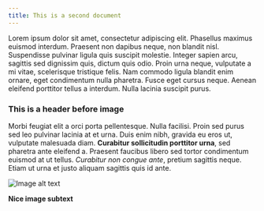 ```yaml
---
title: This is a second document
---
```


Lorem ipsum dolor sit amet, consectetur adipiscing elit. Phasellus maximus euismod interdum. Praesent non dapibus neque, non blandit nisl. Suspendisse pulvinar ligula quis suscipit molestie. Integer sapien arcu, sagittis sed dignissim quis, dictum quis odio. Proin urna neque, vulputate a mi vitae, scelerisque tristique felis. Nam commodo ligula blandit enim ornare, eget condimentum nulla pharetra. Fusce eget cursus neque. Aenean eleifend porttitor tellus a interdum. Nulla lacinia suscipit purus.

### This is a header before image

Morbi feugiat elit a orci porta pellentesque. Nulla facilisi. Proin sed purus sed leo pulvinar lacinia at et urna. Duis enim nibh, gravida eu eros ut, vulputate malesuada diam. **Curabitur sollicitudin porttitor urna**, sed pharetra ante eleifend a. Praesent faucibus libero sed tortor condimentum euismod at ut tellus. *Curabitur non congue ante*, pretium sagittis neque. Etiam ut urna et justo aliquam sagittis quis id ante.

![Image alt text](images/example_image.jpg)

**Nice image subtext**